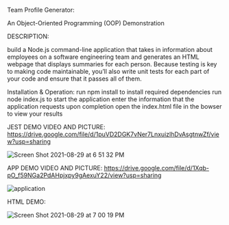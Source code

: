 
Team Profile Generator:

An Object-Oriented Programming (OOP) Demonstration

DESCRIPTION:

build a Node.js command-line application that takes in information about employees on a software engineering team and generates an HTML webpage that displays summaries for each person. Because testing is key to making code maintainable, you’ll also write unit tests for each part of your code and ensure that it passes all of them.

Installation & Operation:
run npm install to install required dependencies
run node index.js to start the application
enter the information that the application requests
upon completion open the index.html file in the bowser to view your results

JEST DEMO VIDEO AND PICTURE:
https://drive.google.com/file/d/1puVD2DGK7vNer7LnxuizlhDvAsgtnwZf/view?usp=sharing

![Screen Shot 2021-08-29 at 6 51 32 PM](https://user-images.githubusercontent.com/58565920/131267853-34993e07-1262-4c1c-89aa-078e5df40f08.png)


APP DEMO VIDEO AND PICTURE:
https://drive.google.com/file/d/1Xqb-pO_f59NGa2PdAHpjxpy9gAexuY22/view?usp=sharing

![application](https://user-images.githubusercontent.com/58565920/131267790-a2e0cdb5-0638-436c-8136-2df96fa9c9b9.png)


HTML DEMO:

![Screen Shot 2021-08-29 at 7 00 19 PM](https://user-images.githubusercontent.com/58565920/131268045-4b30c08d-da96-412a-a73d-7cd967037ce7.png)



